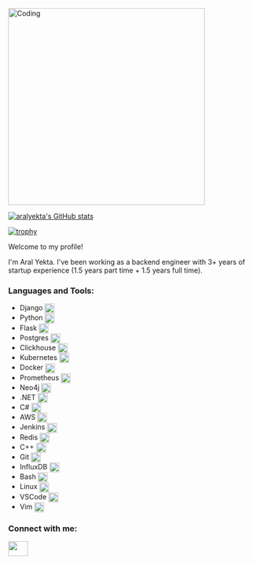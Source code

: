 <img align="center" alt="Coding" width="400" src="https://asset.gecdesigns.com/img/wallpapers/beautiful-fantasy-wallpaper-ultra-hd-wallpaper-4k-sr10012418-1706506236698-cover.webp">

[![aralyekta's GitHub stats](https://github-readme-stats.vercel.app/api?username=aralyekta)](https://github.com/anuraghazra/github-readme-stats)

[![trophy](https://github-profile-trophy.vercel.app/?username=aralyekta&theme=onedark)](https://github.com/ryo-ma/github-profile-trophy)

Welcome to my profile!

I'm Aral Yekta. I've been working as a backend engineer with 3+ years of startup experience (1.5 years part time + 1.5 years full time).

<h3 align="left">Languages and Tools:</h3>
<!-- <p align="left"> <a href="https://www.cprogramming.com/" target="_blank"> -->

- Django <img align="center" alt="Django" width="20" src="https://www.svgrepo.com/show/353657/django-icon.svg">
- Python <img align="center" alt="Python" width="20" src="https://www.svgrepo.com/show/452091/python.svg">
- Flask <img align="center" alt="Flask" width="20" src="https://www.svgrepo.com/show/508915/flask.svg">
- Postgres <img align="center" alt="Postgres" width="20" src="https://www.svgrepo.com/show/354200/postgresql.svg">
- Clickhouse <img align="center" alt="Clickhouse" width="20" src="https://www.cdnlogo.com/logos/c/57/clickhouse.svg">
- Kubernetes <img align="center" alt="Kubernetes" width="20" src="https://www.svgrepo.com/show/448233/kubernetes.svg">
- Docker <img align="center" alt="Docker" width="20" src="https://www.svgrepo.com/show/448221/docker.svg">
- Prometheus <img align="center" alt="Prometheus" width="20" src="https://www.svgrepo.com/show/354219/prometheus.svg">
- Neo4j <img align="center" alt="Neo4j" width="20" src="https://e7.pngegg.com/pngimages/997/968/png-clipart-neo4j-graph-database-logo-query-language-hard-disc-miscellaneous-electronics-thumbnail.png">
- .NET <img align="center" alt=".NET" width="20" src="https://www.svgrepo.com/show/353668/dotnet.svg">
- C# <img align="center" alt="C#" width="20" src="https://static-00.iconduck.com/assets.00/c-sharp-c-icon-912x1024-j3yidw37.png">
- AWS <img align="center" alt="AWS" width="20" src="https://www.svgrepo.com/show/448266/aws.svg">
- Jenkins <img align="center" alt="Jenkins" width="20" src="https://www.svgrepo.com/show/353929/jenkins.svg">
- Redis <img align="center" alt="Redis" width="20" src="https://www.svgrepo.com/show/354272/redis.svg">
- C++ <img align="center" alt="C++" width="20" src="https://upload.wikimedia.org/wikipedia/commons/3/32/C%2B%2B_logo.png">
- Git <img align="center" alt="Git" width="20" src="https://www.svgrepo.com/show/452210/git.svg">
- InfluxDB <img align="center" alt="InfluxDB" width="20" src="https://www.svgrepo.com/show/306233/influxdb.svg">
- Bash <img align="center" alt="Bash" width="20" src="https://www.svgrepo.com/show/508897/bash02.svg">
- Linux <img align="center" alt="Linux" width="20" src="https://www.svgrepo.com/show/448236/linux.svg">
- VSCode <img align="center" alt="VSCode" width="20" src="https://www.svgrepo.com/show/374171/vscode.svg">
- Vim <img align="center" alt="Linux" width="20" src="https://www.svgrepo.com/show/374168/vim.svg">

<h3 align="left">Connect with me:</h3>
<p align="left">
<a href="https://www.linkedin.com/in/aralyekta/" target="blank"><img align="center" src="https://cdn.jsdelivr.net/npm/simple-icons@3.0.1/icons/linkedin.svg" alt="" height="30" width="40" /></a>
</p>
